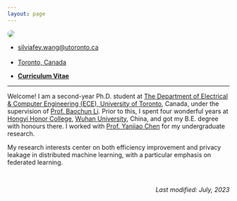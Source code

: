 ```yaml
---
layout: page
---
```


  <img src="../assets/img/4.jpg" class="center" style="max-width: 300px; border-radius: 50%;">
  <div class="brief">
    <ul>
    <li>
    <i class="em em-email" aria-role="presentation" aria-label="ENVELOPE"></i>
    <a href="mailto:silviafey.wang@utoronto.ca">
      silviafey.wang@utoronto.ca
    </a>
    </li>&nbsp;&nbsp;
    <li>
    <i class="em em-round_pushpin" aria-role="presentation" aria-label="ROUND PUSHPIN"></i>
    <a href="https://www.google.com/maps/place/Bahen+Centre+for+Information+Technology/">
      Toronto, Canada
    </a>
    </li>
    </ul>
    <ul>
    <li>
    <i class="em em-bookmark_tabs" aria-role="presentation" aria-label="BOOKMARK TABS"></i>
    <a href="/assets/CV_feiwang.pdf">
      <b>Curriculum Vitae</b>
    </a>
    </li>
    </ul>
    </div>



---
Welcome<i class="em em-wave" aria-role="presentation" aria-label="WAVING HAND SIGN"></i>! I am a second-year Ph.D. student at [The Department of Electrical & Computer Engineering (ECE), University of Toronto][ece], Canada, under the supervision of [Prof. Baochun Li][bcl]. Prior to this, I spent four wonderful years at [Hongyi Honor College][hy], [Wuhan University][whu], China, and got my B.E. degree with honours there. I worked with [Prof. Yanjiao Chen][yjc] for my undergraduate research. 

My research interests center on both efficiency improvement and privacy leakage in distributed machine learning, with a particular emphasis on federated learning. 



<br/>
<div align="right">
<p><i>Last modified: July, 2023</i></p>
</div>




[hy]: http://hyxt.whu.edu.cn/
[whu]: https://en.whu.edu.cn/
[yjc]: https://person.zju.edu.cn/en/0020875
[i]: http://iqua.ece.toronto.edu/aboutus/lab.html
[ut]: https://www.utoronto.ca/
[ece]: https://www.ece.utoronto.ca/
[bcl]: http://iqua.ece.toronto.edu/bli/index.html
[se]: https://ca.linkedin.com/in/salma-emara-b37802a9
